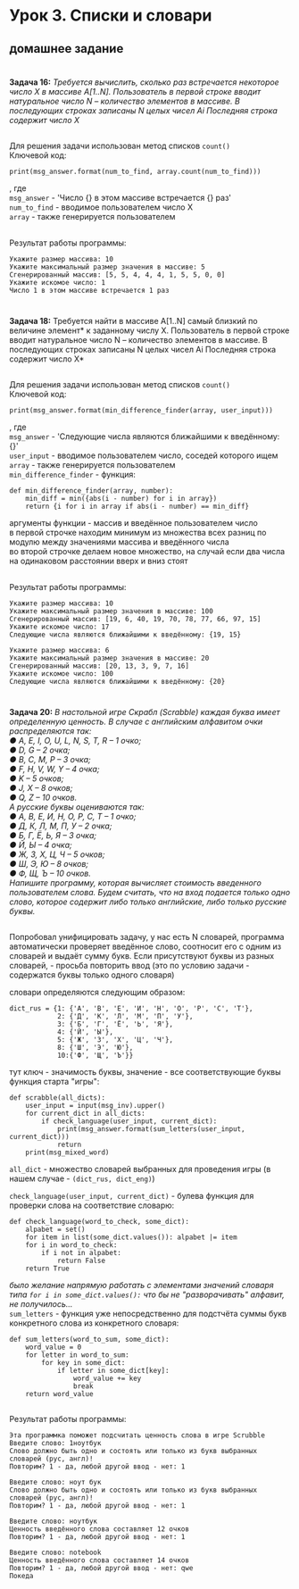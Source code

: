# Урок 3. Списки и словари
## домашнее задание   
# # 

**Задача 16:** *Требуется вычислить, сколько раз встречается некоторое
число X в массиве A[1..N]. Пользователь в первой строке вводит
натуральное число N – количество элементов в массиве. В последующих
строках записаны N целых чисел Ai
Последняя строка содержит число X*

##  

Для решения задачи использован метод списков ```count()```  
Ключевой код:
```
print(msg_answer.format(num_to_find, array.count(num_to_find)))
```  
, где  
```msg_answer``` - 'Число {} в этом массиве встречается {} раз'  
```num_to_find``` - вводимое пользователем число Х  
```array``` - также генерируется пользователем  
##
Результат работы программы:
```
Укажите размер массива: 10
Укажите максимальный размер значения в массиве: 5
Сгенерированный массив: [5, 5, 4, 4, 4, 1, 5, 5, 0, 0]
Укажите искомое число: 1
Число 1 в этом массиве встречается 1 раз
```
#

**Задача 18:** Требуется найти в массиве A[1..N] самый близкий по
величине элемент* к заданному числу X. Пользователь в первой строке
вводит натуральное число N – количество элементов в массиве. В
последующих строках записаны N целых чисел Ai
Последняя строка содержит число X*   

##  


Для решения задачи использован метод списков ```count()```  
Ключевой код:
```
print(msg_answer.format(min_difference_finder(array, user_input)))
```  
, где  
```msg_answer``` - 'Следующие числа являются ближайшими к введённому: {}'  
```user_input``` - вводимое пользователем число, соседей которого ищем  
```array``` - также генерируется пользователем   
```min_difference_finder``` - функция:  
```
def min_difference_finder(array, number):
    min_diff = min({abs(i - number) for i in array}) 
    return {i for i in array if abs(i - number) == min_diff} 
```
аргументы функции - массив и введённое пользователем число  
в первой строчке находим минимум из множества всех разниц по модулю между значениями массива и введённого числа  
во второй строчке делаем новое множество, на случай если два числа на одинаковом расстоянии вверх и вниз стоят 
##
Результат работы программы:
```
Укажите размер массива: 10
Укажите максимальный размер значения в массиве: 100
Сгенерированный массив: [19, 6, 40, 19, 70, 78, 77, 66, 97, 15]
Укажите искомое число: 17
Следующие числа являются ближайшими к введённому: {19, 15}

Укажите размер массива: 6 
Укажите максимальный размер значения в массиве: 20
Сгенерированный массив: [20, 13, 3, 9, 7, 16]
Укажите искомое число: 100
Следующие числа являются ближайшими к введённому: {20}
``` 

#


**Задача 20:** *В настольной игре Скрабл (Scrabble) каждая буква имеет определенную
ценность. В случае с английским алфавитом очки распределяются так:  
● A, E, I, O, U, L, N, S, T, R – 1 очко;  
● D, G – 2 очка;  
● B, C, M, P – 3 очка;  
● F, H, V, W, Y – 4 очка;  
● K – 5 очков;  
● J, X – 8 очков;  
● Q, Z – 10 очков.  
А русские буквы оцениваются так:  
● А, В, Е, И, Н, О, Р, С, Т – 1 очко;   
● Д, К, Л, М, П, У – 2 очка;  
● Б, Г, Ё, Ь, Я – 3 очка;  
● Й, Ы – 4 очка;  
● Ж, З, Х, Ц, Ч – 5 очков;  
● Ш, Э, Ю – 8 очков;  
● Ф, Щ, Ъ – 10 очков.  
Напишите программу, которая вычисляет стоимость введенного пользователем слова.
Будем считать, что на вход подается только одно слово, которое содержит либо только
английские, либо только русские буквы.*  

##  

Попробовал унифицировать задачу, у нас есть N словарей, программа автоматически проверяет введённое слово, соотносит его с одним из словарей и выдаёт сумму букв. Если присутствуют буквы из разных словарей, - просьба повторить ввод (это по условию задачи - содержатся буквы только одного словаря)  

словари определяются следующим образом:  
```
dict_rus = {1: {'А', 'В', 'Е', 'И', 'Н', 'О', 'Р', 'С', 'Т'},
            2: {'Д', 'К', 'Л', 'М', 'П', 'У'},
            3: {'Б', 'Г', 'Ё', 'Ь', 'Я'},
            4: {'Й', 'Ы'},
            5: {'Ж', 'З', 'Х', 'Ц', 'Ч'},
            8: {'Ш', 'Э', 'Ю'},
            10:{'Ф', 'Щ', 'Ъ'}}
```
тут ключ - значимость буквы, значение - все соответствующие буквы  
функция старта "игры":    
```
def scrabble(all_dicts):
    user_input = input(msg_inv).upper()
    for current_dict in all_dicts:
        if check_language(user_input, current_dict):
            print(msg_answer.format(sum_letters(user_input, current_dict)))
            return
    print(msg_mixed_word)
```
```all_dict``` - множество словарей выбранных для проведения игры (в нашем случае - ```(dict_rus, dict_eng)```)  

```check_language(user_input, current_dict)``` - булева функция для проверки слова на соответствие словарю:  
```
def check_language(word_to_check, some_dict):
    alpabet = set()
    for item in list(some_dict.values()): alpabet |= item   
    for i in word_to_check: 
        if i not in alpabet: 
            return False
    return True
```
*было желание напрямую работать с элементами значений словаря типа ```for i in some_dict.values():``` что бы не "разворачивать" алфавит, не получилось...*  
```sum_letters``` - функция уже непосредственно для подстчёта суммы букв конкретного слова из конкретного словаря:  
```
def sum_letters(word_to_sum, some_dict):
    word_value = 0
    for letter in word_to_sum:
        for key in some_dict:
            if letter in some_dict[key]:
                word_value += key
                break
    return word_value
```
##
Результат работы программы:
```
Эта программка поможет подсчитать ценность слова в игре Scrubble
Введите слово: 1ноутбук
Слово должно быть одно и состоять или только из букв выбранных словарей (рус, англ)!
Повторим? 1 - да, любой другой ввод - нет: 1

Введите слово: ноут бук
Слово должно быть одно и состоять или только из букв выбранных словарей (рус, англ)!
Повторим? 1 - да, любой другой ввод - нет: 1

Введите слово: ноутбук
Ценность введённого слова составляет 12 очков
Повторим? 1 - да, любой другой ввод - нет: 1

Введите слово: notebook
Ценность введённого слова составляет 14 очков
Повторим? 1 - да, любой другой ввод - нет: qwe
Покеда
``` 